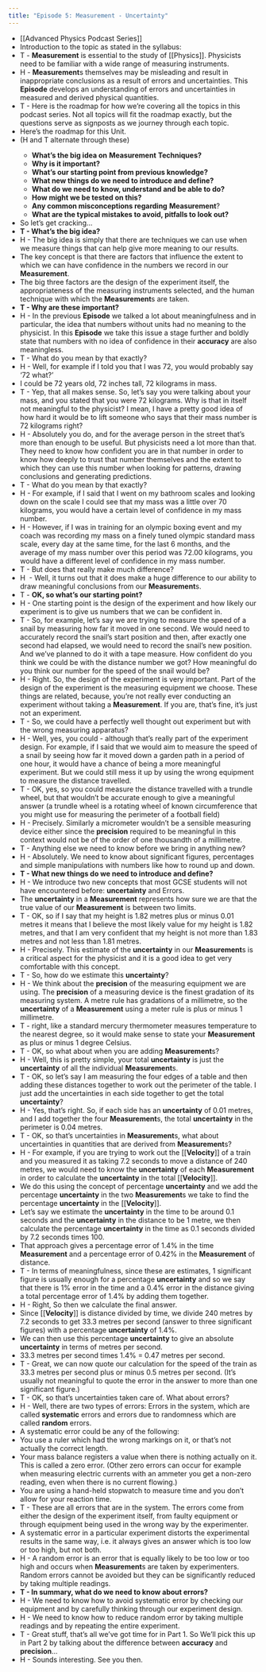 ```yaml
---
title: "Episode 5: Measurement - Uncertainty"
---
```


- [[Advanced Physics Podcast Series]]<span id='zQY4PChfF'/>
- Introduction to the topic as stated in the syllabus:<span id='LxfAW1WCa'/>
- T - **Measurement** is essential to the study of [[Physics]]. Physicists need to be familiar with a wide range of measuring instruments.<span id='vAinT4Q61'/>
- H - **Measurement**s themselves may be misleading and result in inappropriate conclusions as a result of errors and uncertainties. This **Episode** develops an understanding of errors and uncertainties in measured and derived physical quantities.<span id='um_ScLm2n'/>
- T - Here is the roadmap for how we’re covering all the topics in this podcast series. Not all topics will fit the roadmap exactly, but the questions serve as signposts as we journey through each topic.<span id='Azzq9Gxs3'/>
- Here’s the roadmap for this Unit.<span id='8hPt7FfM1'/>
- (H and T alternate through these)<span id='aOnGrQoNS'/>
    - **What’s the big idea on** **Measurement** **Techniques?**<span id='s16hgd_xZ'/>
    - **Why is it important?**<span id='UCvjYW1A7'/>
    - **What’s our starting point from previous knowledge?**<span id='9Okqh5zEB'/>
    - **What new things do we need to introduce and define?**<span id='UV_KxpqT3'/>
    - **What do we need to know, understand and be able to do?**<span id='z_kRgIyfN'/>
    - **How might we be tested on this?**<span id='BgdtDx-vK'/>
    - **Any common misconceptions regarding** **Measurement**?<span id='Vsxy9Ufye'/>
    - **What are the typical mistakes to avoid, pitfalls to look out?**<span id='H4Y57fe1G'/>
- So let’s get cracking…<span id='QnKM8H22U'/>
- **T - What’s the big idea?**<span id='GVfZVlxSR'/>
- H - The big idea is simply that there are techniques we can use when we measure things that can help give more meaning to our results.<span id='GCJunZaAJ'/>
- The key concept is that there are factors that influence the extent to which we can have confidence in the numbers we record in our **Measurement**.<span id='yYsRqPUvT'/>
- The big three factors are the design of the experiment itself, the appropriateness of the measuring instruments selected, and the human technique with which the **Measurement**s are taken.<span id='MHTwibcvn'/>
- **T - Why are these important?**<span id='Ek4Lp6Ddp'/>
- H - In the previous **Episode** we talked a lot about meaningfulness and in particular, the idea that numbers without units had no meaning to the physicist. In this **Episode** we take this issue a stage further and boldly state that numbers with no idea of confidence in their **accuracy** are also meaningless.<span id='aJ0zQDHti'/>
- T - What do you mean by that exactly?<span id='rX7ZvDUMM'/>
- H - Well, for example if I told you that I was 72, you would probably say ‘72 what?’<span id='ZP7UQ1z-n'/>
- I could be 72 years old, 72 inches tall, 72 kilograms in mass.<span id='5rtBd7phV'/>
- T - Yep, that all makes sense. So, let’s say you were talking about your mass, and you stated that you were 72 kilograms. Why is that in itself not meaningful to the physicist? I mean, I have a pretty good idea of how hard it would be to lift someone who says that their mass number is 72 kilograms right?<span id='yiF9i_Su0'/>
- H - Absolutely you do, and for the average person in the street that’s more than enough to be useful. But physicists need a lot more than that. They need to know how confident you are in that number in order to know how deeply to trust that number themselves and the extent to which they can use this number when looking for patterns, drawing conclusions and generating predictions.<span id='cHVOSdoIR'/>
- T - What do you mean by that exactly?<span id='Lmu3josGo'/>
- H - For example, if I said that I went on my bathroom scales and looking down on the scale I could see that my mass was a little over 70 kilograms, you would have a certain level of confidence in my mass number.<span id='jSI0R2Jm7'/>
- H - However, if I was in training for an olympic boxing event and my coach was recording my mass on a finely tuned olympic standard mass scale, every day at the same time, for the last 6 months, and the average of my mass number over this period was 72.00 kilograms, you would have a different level of confidence in my mass number.<span id='BJ0pRJW9_'/>
- T - But does that really make much difference?<span id='FJSC0CGkF'/>
- H  - Well, it turns out that it does make a huge difference to our ability to draw meaningful conclusions from our **Measurement**s.<span id='iNcxabhCP'/>
- T - **OK, so what’s our starting point?**<span id='AhT88uyxw'/>
- H - One starting point is the design of the experiment and how likely our experiment is to give us numbers that we can be confident in.<span id='L6p7G8Jks'/>
- T - So, for example, let’s say we are trying to measure the speed of a snail by measuring how far it moved in one second. We would need to accurately record the snail’s start position and then, after exactly one second had elapsed, we would need to record the snail’s new position. And we’ve planned to do it with a tape measure. How confident do you think we could be with the distance number we got? How meaningful do you think our number for the speed of the snail would be?<span id='GyQtZ5fer'/>
- H - Right. So, the design of the experiment is very important. Part of the design of the experiment is the measuring equipment we choose. These things are related, because, you’re not really ever conducting an experiment without taking a **Measurement**. If you are, that’s fine, it’s just not an experiment.<span id='dNY1rI1Qf'/>
- T - So, we could have a perfectly well thought out experiment but with the wrong measuring apparatus?<span id='dG0Pc6FTs'/>
- H - Well, yes, you could - although that’s really part of the experiment design. For example, if I said that we would aim to measure the speed of a snail by seeing how far it moved down a garden path in a period of one hour, it would have a chance of being a more meaningful experiment. But we could still mess it up by using the wrong equipment to measure the distance travelled.<span id='9OCrTYJ0s'/>
- T - OK, yes, so you could measure the distance travelled with a trundle wheel, but that wouldn’t be accurate enough to give a meaningful answer (a trundle wheel is a rotating wheel of known circumference that you might use for measuring the perimeter of a football field)<span id='YtLfvAe3B'/>
- H - Precisely. Similarly a micrometer wouldn’t be a sensible measuring device either since the **precision** required to be meaningful in this context would not be of the order of one thousandth of a millimetre.<span id='Yz6PHJl5Z'/>
- T - Anything else we need to know before we bring in anything new?<span id='h7zCInyUT'/>
- H - Absolutely. We need to know about significant figures, percentages and simple manipulations with numbers like how to round up and down.<span id='HgDo02xQ9'/>
- **T - What new things do we need to introduce and define?**<span id='3hAmqJomE'/>
- H - We introduce two new concepts that most GCSE students will not have encountered before: **uncertainty** and Errors.<span id='QaM94apt2'/>
- The **uncertainty** in a **Measurement** represents how sure we are that the true value of our **Measurement** is between two limits.<span id='ldo1OoU95'/>
- T - OK, so if I say that my height is 1.82 metres plus or minus 0.01 metres it means that I believe the most likely value for my height is 1.82 metres, and that I am very confident that my height is not more than 1.83 metres and not less than 1.81 metres.<span id='0hY68tlYd'/>
- H - Precisely. This estimate of the **uncertainty** in our **Measurement**s is a critical aspect for the physicist and it is a good idea to get very comfortable with this concept.<span id='LNNiqAQTp'/>
- T - So, how do we estimate this **uncertainty**?<span id='OJr1VIOTK'/>
- H - We think about the **precision** of the measuring equipment we are using. The **precision** of a measuring device is the finest gradation of its measuring system. A metre rule has gradations of a millimetre, so the **uncertainty** of a **Measurement** using a meter rule is plus or minus 1 millimetre.<span id='jF1cwKqHE'/>
- T - right, like a standard mercury thermometer measures temperature to the nearest degree, so it would make sense to state your **Measurement** as plus or minus 1 degree Celsius.<span id='zwkOxgTMV'/>
- T - OK, so what about when you are adding **Measurement**s?<span id='wxBzgVU9E'/>
- H - Well, this is pretty simple, your total **uncertainty** is just the **uncertainty** of all the individual **Measurement**s.<span id='y8se4kJFn'/>
- T - OK, so let’s say I am measuring the four edges of a table and then adding these distances together to work out the perimeter of the table. I just add the uncertainties in each side together to get the total **uncertainty**?<span id='fuyY_Ktzm'/>
- H - Yes, that’s right. So, if each side has an **uncertainty** of 0.01 metres, and I add together the four **Measurement**s, the total **uncertainty** in the perimeter is 0.04 metres.<span id='jjw2bJEtZ'/>
- T - OK, so that’s uncertainties in **Measurement**s, what about uncertainties in quantities that are derived from **Measurement**s?<span id='Nr_iacnRH'/>
- H - For example, if you are trying to work out the [[**Velocity**]] of a train and you measured it as taking 7.2 seconds to move a distance of 240 metres, we would need to know the **uncertainty** of each **Measurement** in order to calculate the **uncertainty** in the total [[**Velocity**]].<span id='PM39-OWT9'/>
- We do this using the concept of percentage **uncertainty** and we add the percentage **uncertainty** in the two **Measurement**s we take to find the percentage **uncertainty** in the [[**Velocity**]].<span id='_qliFI2Hs'/>
- Let’s say we estimate the **uncertainty** in the time to be around 0.1 seconds and the **uncertainty** in the distance to be 1 metre, we then calculate the percentage **uncertainty** in the time as 0.1 seconds divided by 7.2 seconds times 100.<span id='1UZZQ4-OG'/>
- That approach gives a percentage error of 1.4% in the time **Measurement** and a percentage error of 0.42% in the **Measurement** of distance.<span id='v9mlwf6NE'/>
- T - In terms of meaningfulness, since these are estimates, 1 significant figure is usually enough for a percentage **uncertainty** and so we say that there is 1% error in the time and a 0.4% error in the distance giving a total percentage error of 1.4% by adding them together.<span id='r7u4LtDlE'/>
- H - Right, So then we calculate the final answer.<span id='izLaI3X0j'/>
- Since [[**Velocity**]] is distance divided by time, we divide 240 metres by 7.2 seconds to get 33.3 metres per second (answer to three significant figures) with a percentage **uncertainty** of 1.4%.<span id='e8Ix32gWN'/>
- We can then use this percentage **uncertainty** to give an absolute **uncertainty** in terms of metres per second.<span id='CvhKK_L6I'/>
- 33.3 metres per second times 1.4% = 0.47 metres per second.<span id='8MEw9Naup'/>
- T - Great, we can now quote our calculation for the speed of the train as 33.3 metres per second plus or minus 0.5 metres per second. (It’s usually not meaningful to quote the error in the answer to more than one significant figure.)<span id='A9YaVdrox'/>
- T - OK, so that’s uncertainties taken care of. What about errors?<span id='3gzZ0Ucht'/>
- H - Well, there are two types of errors: Errors in the system, which are called **systematic** errors and errors due to randomness which are called **random** errors.<span id='VWFIelcMw'/>
- A systematic error could be any of the following:<span id='7vJ87D5Li'/>
- You use a ruler which had the wrong markings on it, or that’s not actually the correct length.<span id='p2JPwJS3g'/>
- Your mass balance registers a value when there is nothing actually on it. This is called a zero error. (Other zero errors can occur for example when measuring electric currents with an ammeter you get a non-zero reading, even when there is no current flowing.)<span id='rOVk5nFAX'/>
- You are using a hand-held stopwatch to measure time and you don’t allow for your reaction time.<span id='yPb89I0gY'/>
- T - These are all errors that are in the system. The errors come from either the design of the experiment itself, from faulty equipment or through equipment being used in the wrong way by the experimenter.<span id='eYYvwoxHS'/>
- A systematic error in a particular experiment distorts the experimental results in the same way, i.e. it always gives an answer which is too low or too high, but not both.<span id='BVFhqLJl-'/>
- H - A random error is an error that is equally likely to be too low or too high and occurs when **Measurement**s are taken by experimenters. Random errors cannot be avoided but they can be significantly reduced by taking multiple readings.<span id='7v538-cvh'/>
- **T - In summary, what do we need to know about errors?**<span id='GTPEb7FKr'/>
- H - We need to know how to avoid systematic error by checking our equipment and by carefully thinking through our experiment design.<span id='wqWq7wRab'/>
- H - We need to know how to reduce random error by taking multiple readings and by repeating the entire experiment.<span id='tuQbu5QHJ'/>
- T - Great stuff, that’s all we’ve got time for in Part 1. So We’ll pick this up in Part 2 by talking about the difference between **accuracy** and **precision**…<span id='xXrMMbrWS'/>
- H - Sounds interesting. See you then.<span id='dvrQxNcbx'/>
